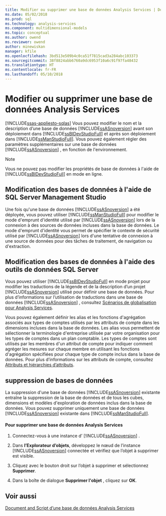 ```yaml
---
title: Modifier ou supprimer une base de données Analysis Services | Documents Microsoft
ms.date: 05/02/2018
ms.prod: sql
ms.technology: analysis-services
ms.component: multidimensional-models
ms.topic: conceptual
ms.author: owend
ms.reviewer: owend
author: minewiskan
manager: kfile
ms.openlocfilehash: 3bd513e509b4c0ca51f7815cad3a284abc103373
ms.sourcegitcommit: 38f8824abb6760a9dc6953f10a6c91f97fa48432
ms.translationtype: HT
ms.contentlocale: fr-FR
ms.lasthandoff: 05/10/2018
---
```

# <a name="modify-or-delete-an-analysis-services-database"></a>Modifier ou supprimer une base de données Analysis Services
[!INCLUDE[ssas-appliesto-sqlas](../../includes/ssas-appliesto-sqlas.md)]
  Vous pouvez modifier le nom et la description d’une base de données [!INCLUDE[ssASnoversion](../../includes/ssasnoversion-md.md)] avant son déploiement dans [!INCLUDE[ssBIDevStudioFull](../../includes/ssbidevstudiofull-md.md)] et après son déploiement dans [!INCLUDE[ssManStudioFull](../../includes/ssmanstudiofull-md.md)]. Vous pouvez également régler des paramètres supplémentaires sur une base de données [!INCLUDE[ssASnoversion](../../includes/ssasnoversion-md.md)] , en fonction de l'environnement.  
  
> [!NOTE]  
>  Vous ne pouvez pas modifier les propriétés de base de données à l'aide de [!INCLUDE[ssBIDevStudioFull](../../includes/ssbidevstudiofull-md.md)] en mode en ligne.  
  
## <a name="modifying-databases-using-sql-server-management-studio"></a>Modification des bases de données à l'aide de SQL Server Management Studio  
 Une fois qu'une base de données [!INCLUDE[ssASnoversion](../../includes/ssasnoversion-md.md)] a été déployée, vous pouvez utiliser [!INCLUDE[ssManStudioFull](../../includes/ssmanstudiofull-md.md)] pour modifier le mode d'emprunt d'identité utilisé par [!INCLUDE[ssASnoversion](../../includes/ssasnoversion-md.md)] lors de la connexion à des sources de données incluses dans la base de données. Le mode d'emprunt d'identité vous permet de spécifier le contexte de sécurité utilisé par [!INCLUDE[ssASnoversion](../../includes/ssasnoversion-md.md)] lors d'une tentative de connexion à une source de données pour des tâches de traitement, de navigation ou d'extraction.  
  
## <a name="modifying-databases-using-sql-server-data-tools"></a>Modification des bases de données à l'aide des outils de données SQL Server  
 Vous pouvez utiliser [!INCLUDE[ssBIDevStudioFull](../../includes/ssbidevstudiofull-md.md)] en mode projet pour modifier les traductions de la légende et de la description d’un projet [!INCLUDE[ssASnoversion](../../includes/ssasnoversion-md.md)] utilisé pour définir une base de données. Pour plus d’informations sur l’utilisation de traductions dans une base de données [!INCLUDE[ssASnoversion](../../includes/ssasnoversion-md.md)] , consultez [Scénarios de globalisation pour Analysis Services](../../analysis-services/globalization-scenarios-for-analysis-services.md).  
  
 Vous pouvez également définir les alias et les fonctions d'agrégation associés aux types de comptes utilisés par les attributs de compte dans les dimensions incluses dans la base de données. Les alias vous permettent de sélectionner la terminologie d'entreprise utilisée par votre organisation pour les types de comptes dans un plan comptable. Les types de comptes sont utilisés par les membres d'un attribut de compte pour indiquer comment agréger les mesures sur chaque membre en utilisant les fonctions d'agrégation spécifiées pour chaque type de compte inclus dans la base de données. Pour plus d’informations sur les attributs de compte, consultez [Attributs et hiérarchies d’attributs](../../analysis-services/multidimensional-models-olap-logical-dimension-objects/attributes-and-attribute-hierarchies.md).  
  
## <a name="deleting-databases"></a>suppression de bases de données  
 La suppression d'une base de données [!INCLUDE[ssASnoversion](../../includes/ssasnoversion-md.md)] existante entraîne la suppression de la base de données et de tous les cubes, dimensions et modèles d'exploration de données inclus dans la base de données. Vous pouvez supprimer uniquement une base de données [!INCLUDE[ssASnoversion](../../includes/ssasnoversion-md.md)] existante dans [!INCLUDE[ssManStudioFull](../../includes/ssmanstudiofull-md.md)].  
  
#### <a name="to-delete-an-analysis-services-database"></a>Pour supprimer une base de données Analysis Services  
  
1.  Connectez-vous à une instance d’ [!INCLUDE[ssASnoversion](../../includes/ssasnoversion-md.md)] .  
  
2.  Dans **l’Explorateur d’objets**, développez le nœud de l’instance [!INCLUDE[ssASnoversion](../../includes/ssasnoversion-md.md)] connectée et vérifiez que l’objet à supprimer est visible.  
  
3.  Cliquez avec le bouton droit sur l’objet à supprimer et sélectionnez **Supprimer**.  
  
4.  Dans la boîte de dialogue **Supprimer l'objet** , cliquez sur **OK**.  
  
## <a name="see-also"></a>Voir aussi  
 [Document and Script d’une base de données Analysis Services](../../analysis-services/multidimensional-models/document-and-script-an-analysis-services-database.md)  
  
  
